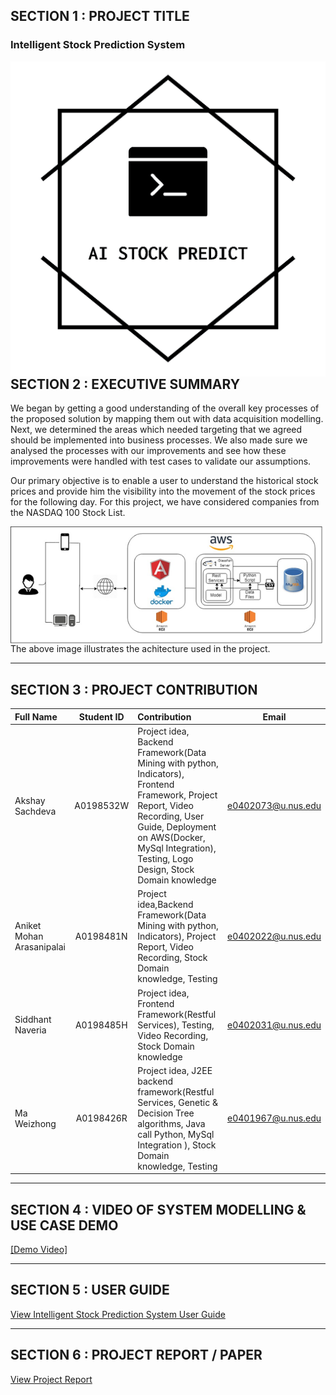 ## SECTION 1 : PROJECT TITLE
### Intelligent Stock Prediction System

<img src="Miscellaneous/logo.png"
     style="float: left; margin-right: 0px;" />

---
## SECTION 2 : EXECUTIVE SUMMARY


We began by getting a good understanding of the overall key processes of the proposed solution by mapping them out with data acquisition modelling. Next, we determined the areas which needed targeting that we agreed should be implemented into business processes. We also made sure we analysed the processes with our improvements and see how these improvements were handled with test cases to validate our assumptions.

Our primary objective is to enable a user to understand the historical stock prices and provide him the visibility into the movement of the stock prices for the following day. For this project, we have considered companies from the NASDAQ 100 Stock List. 



<img src="Miscellaneous/arch.png"
     style="float: left; margin-right: 0px;" />

The above image illustrates the achitecture used in the project.

---
## SECTION 3 : PROJECT CONTRIBUTION

| Full Name | Student ID | Contribution | Email |
| :------------ |:---------------:|:------------ |:---------------:| 
| Akshay Sachdeva | A0198532W | Project idea, Backend Framework(Data Mining with python, Indicators), Frontend Framework, Project Report, Video Recording, User Guide, Deployment on AWS(Docker, MySql Integration),  Testing, Logo Design, Stock Domain knowledge  | e0402073@u.nus.edu |
| Aniket Mohan Arasanipalai | A0198481N | Project idea,Backend Framework(Data Mining with python, Indicators), Project Report, Video Recording, Stock Domain knowledge, Testing | e0402022@u.nus.edu |
| Siddhant Naveria  | A0198485H |Project idea, Frontend Framework(Restful Services), Testing, Video Recording, Stock Domain knowledge | e0402031@u.nus.edu |
| Ma Weizhong | A0198426R | Project idea, J2EE backend  framework(Restful Services, Genetic & Decision Tree algorithms, Java call Python, MySql Integration ), Stock Domain knowledge, Testing| e0401967@u.nus.edu |

---
## SECTION 4 : VIDEO OF SYSTEM MODELLING & USE CASE DEMO

[[Demo Video]](https://www.youtube.com/watch?v=hzJfZM6C5YU&t=126s)

---
## SECTION 5 : USER GUIDE

[View Intelligent Stock Prediction System User Guide](https://github.com/Aksh97/StockPredictionSystem/blob/master/Project%20User%20Guide/USER%20GUIDE.pdf)


---
## SECTION 6 : PROJECT REPORT / PAPER

[View Project Report](https://github.com/Aksh97/StockPredictionSystem/blob/master/Project%20Report/Project_Report_final.pdf)
